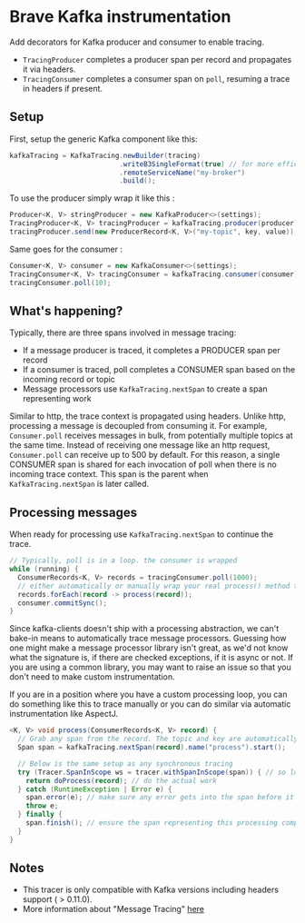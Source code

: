 # Brave Kafka instrumentation

Add decorators for Kafka producer and consumer to enable tracing.
* `TracingProducer` completes a producer span per record and propagates it via headers.
* `TracingConsumer` completes a consumer span on `poll`, resuming a trace in headers if present.

## Setup
First, setup the generic Kafka component like this:
```java
kafkaTracing = KafkaTracing.newBuilder(tracing)
                           .writeB3SingleFormat(true) // for more efficient propagation
                           .remoteServiceName("my-broker")
                           .build();
```

To use the producer simply wrap it like this :
```java
Producer<K, V> stringProducer = new KafkaProducer<>(settings);
TracingProducer<K, V> tracingProducer = kafkaTracing.producer(producer);
tracingProducer.send(new ProducerRecord<K, V>("my-topic", key, value));
```

Same goes for the consumer : 
```java
Consumer<K, V> consumer = new KafkaConsumer<>(settings);
TracingConsumer<K, V> tracingConsumer = kafkaTracing.consumer(consumer);
tracingConsumer.poll(10);
```

## What's happening?
Typically, there are three spans involved in message tracing:
* If a message producer is traced, it completes a PRODUCER span per record
* If a consumer is traced, poll completes a CONSUMER span based on the incoming record or topic
* Message processors use `KafkaTracing.nextSpan` to create a span representing work

Similar to http, the trace context is propagated using headers. Unlike http, processing a message is
decoupled from consuming it. For example, `Consumer.poll` receives messages in bulk, from
potentially multiple topics at the same time. Instead of receiving one message like an http request,
`Consumer.poll` can receive up to 500 by default. For this reason, a single CONSUMER span is shared
for each invocation of poll when there is no incoming trace context. This span is the parent when
`KafkaTracing.nextSpan` is later called.

## Processing messages

When ready for processing use `KafkaTracing.nextSpan` to continue the trace.

```java
// Typically, poll is in a loop. the consumer is wrapped
while (running) {
  ConsumerRecords<K, V> records = tracingConsumer.poll(1000);
  // either automatically or manually wrap your real process() method to use kafkaTracing.nextSpan()
  records.forEach(record -> process(record));
  consumer.commitSync();
}
```

Since kafka-clients doesn't ship with a processing abstraction, we can't bake-in means to
automatically trace message processors. Guessing how one might make a message processor library
isn't great, as we'd not know what the signature is, if there are checked exceptions, if it is async
or not. If you are using a common library, you may want to raise an issue so that you don't need to
make custom instrumentation.

If you are in a position where you have a custom processing loop, you can do something like this
to trace manually or you can do similar via automatic instrumentation like AspectJ.
```java
<K, V> void process(ConsumerRecords<K, V> record) {
  // Grab any span from the record. The topic and key are automatically tagged
  Span span = kafkaTracing.nextSpan(record).name("process").start();

  // Below is the same setup as any synchronous tracing
  try (Tracer.SpanInScope ws = tracer.withSpanInScope(span)) { // so logging can see trace ID
    return doProcess(record); // do the actual work
  } catch (RuntimeException | Error e) {
    span.error(e); // make sure any error gets into the span before it is finished
    throw e;
  } finally {
    span.finish(); // ensure the span representing this processing completes.
  }
}
```

## Notes
* This tracer is only compatible with Kafka versions including headers support ( > 0.11.0).
* More information about "Message Tracing" [here](https://github.com/apache/incubator-zipkin-openzipkin.github.io/blob/master/pages/instrumenting.md#message-tracing)
